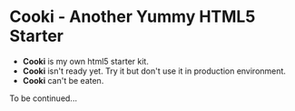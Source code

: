 Cooki - Another Yummy HTML5 Starter
===================================

* **Cooki** is my own html5 starter kit.
* **Cooki** isn't ready yet. Try it but don't use it in production environment.
* **Cooki** can't be eaten.

To be continued...
